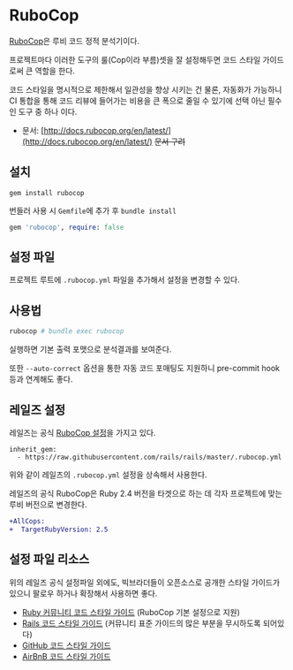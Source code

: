 # RuboCop

[RuboCop](https://github.com/rubocop-hq/rubocop)은 루비 코드 정적 분석기이다.

프로젝트마다 이러한 도구의 룰\(Cop이라 부름\)셋을 잘 설정해두면 코드 스타일 가이드로써 큰 역할을 한다.

코드 스타일을 명시적으로 제한해서 일관성을 향상 시키는 건 물론, 자동화가 가능하니 CI 통합을 통해 코드 리뷰에 들어가는 비용을 큰 폭으로 줄일 수 있기에 선택 아닌 필수인 도구 중 하나 이다.

* 문서: [http://docs.rubocop.org/en/latest/](http://docs.rubocop.org/en/latest/) ~~문서 구려~~

## 설치

`gem install rubocop`

번들러 사용 시 `Gemfile`에 추가 후 `bundle install` 

```ruby
gem 'rubocop', require: false
```

## 설정 파일

프로젝트 루트에 `.rubocop.yml` 파일을 추가해서 설정을 변경할 수 있다.

## 사용법

```bash
rubocop # bundle exec rubocop
```

실행하면 기본 출력 포맷으로 분석결과를 보여준다.

또한 `--auto-correct` 옵션을 통한 자동 코드 포매팅도 지원하니 pre-commit hook 등과 연계해도 좋다.

## 레일즈 설정

레일즈는 공식 [RuboCop 설정](https://github.com/rails/rails/blob/master/.rubocop.yml)을 가지고 있다.

```text
inherit_gem:
  - https://raw.githubusercontent.com/rails/rails/master/.rubocop.yml
```

위와 같이 레일즈의 `.rubocop.yml` 설정을 상속해서 사용한다.

레일즈의 공식 RuboCop은 Ruby 2.4 버전을 타겟으로 하는 데 각자 프로젝트에 맞는 루비 버전으로 변경한다.

```diff
+AllCops:
+  TargetRubyVersion: 2.5
```

## 설정 파일 리소스

위의 레일즈 공식 설정파일 외에도, 빅브라더들이 오픈소스로 공개한 스타일 가이드가 있으니 팔로우 하거나 확장해서 사용하면 좋다.

* [Ruby 커뮤니티 코드 스타일 가이드](https://github.com/rubocop-hq/ruby-style-guide) \(RuboCop 기본 설정으로 지원\)
* [Rails 코드 스타일 가이드](https://github.com/rails/rails/blob/master/.rubocop.yml) \(커뮤니티 표준 가이드의 많은 부분을 무시하도록 되어있다\)
* [GitHub 코드 스타일 가이드](https://github.com/github/rubocop-github)
* [AirBnB 코드 스타일 가이드](https://github.com/airbnb/ruby)

